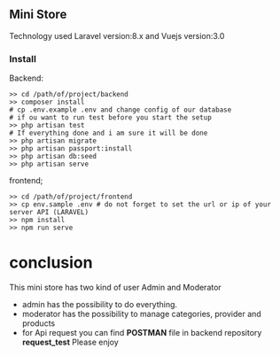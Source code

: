 ## Mini Store

Technology used Laravel version:8.x and Vuejs version:3.0

### Install

Backend:

```
>> cd /path/of/project/backend
>> composer install
# cp .env.example .env and change config of our database
# if ou want to run test before you start the setup
>> php artisan test
# If everything done and i am sure it will be done
>> php artisan migrate
>> php artisan passport:install
>> php artisan db:seed
>> php artisan serve
```

frontend;

```
>> cd /path/of/project/frontend
>> cp env.sample .env # do not forget to set the url or ip of your server API (LARAVEL)
>> npm install
>> npm run serve
```
# conclusion

This mini store has two kind of user Admin and Moderator
* admin has the possibility to do everything.
* moderator has the possibility to manage categories, provider and products
* for Api request you can find **POSTMAN** file in backend repository **request_test**
Please enjoy
